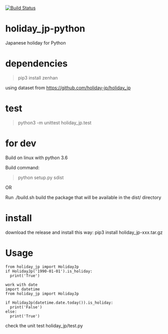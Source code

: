 [![Build Status](https://travis-ci.org/LUXEYS/holiday_jp-python.svg?branch=master)](https://travis-ci.org/LUXEYS/holiday_jp-python)

# holiday_jp-python

Japanese holiday for Python

# dependencies
> pip3 install zenhan

using dataset from https://github.com/holiday-jp/holiday_jp

# test
> python3 -m unittest holiday_jp.test

# for dev
Build on linux with python 3.6

Build command:
> python setup.py sdist

OR

Run ./build.sh
build the package that will be available in the dist/ directory

# install

download the release and install this way:
pip3 install holiday_jp-xxx.tar.gz

# Usage

```
from holiday_jp import HolidayJp
if HolidayJp('1990-01-01').is_holiday:
  print('True')

work with date
import datetime
from holiday_jp import HolidayJp

if HolidayJp(datetime.date.today()).is_holiday:
  print('False')
else:
  print('True')
```

check the unit test holiday_jp/test.py
